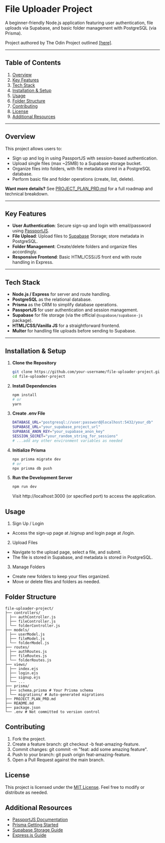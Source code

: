 # File Uploader Project

A beginner-friendly Node.js application featuring user authentication, file uploads via Supabase, and basic folder management with PostgreSQL (via Prisma).

Project authored by The Odin Project outlined [[here]](https://www.theodinproject.com/lessons/nodejs-file-uploader).

---

## Table of Contents

1. [Overview](#overview)
2. [Key Features](#key-features)
3. [Tech Stack](#tech-stack)
4. [Installation & Setup](#installation--setup)
5. [Usage](#usage)
6. [Folder Structure](#folder-structure)
7. [Contributing](#contributing)
8. [License](#license)
9. [Additional Resources](#additional-resources)

---

## Overview

This project allows users to:

- Sign up and log in using PassportJS with session-based authentication.
- Upload single files (max ~25MB) to a Supabase storage bucket.
- Organize files into folders, with file metadata stored in a PostgreSQL database.
- Perform basic file and folder operations (create, list, delete).

**Want more details?** See [PROJECT_PLAN_PRD.md](./PROJECT_PLAN_PRD.md) for a full roadmap and technical breakdown.

---

## Key Features

- **User Authentication**: Secure sign-up and login with email/password using [PassportJS](http://www.passportjs.org/).
- **File Upload**: Upload files to [Supabase](https://supabase.com/) Storage; store metadata in PostgreSQL.
- **Folder Management**: Create/delete folders and organize files accordingly.
- **Responsive Frontend**: Basic HTML/CSS/JS front end with route handling in Express.

---

## Tech Stack

- **Node.js / Express** for server and route handling.
- **PostgreSQL** as the relational database.
- **Prisma** as the ORM to simplify database operations.
- **PassportJS** for user authentication and session management.
- **Supabase** for file storage (via the official `@supabase/supabase-js` package).
- **HTML/CSS/Vanilla JS** for a straightforward frontend.
- **Multer** for handling file uploads before sending to Supabase.

---

## Installation & Setup

1. **Clone the Repository**
   ```bash
   git clone https://github.com/your-username/file-uploader-project.git
   cd file-uploader-project
   ```
2. **Install Dependencies**
   ```bash
   npm install
   # or
   yarn
   ```
3. **Create .env File**

   ```bash
   DATABASE_URL="postgresql://user:password@localhost:5432/your_db"
   SUPABASE_URL="your_supabase_project_url"
   SUPABASE_ANON_KEY="your_supabase_anon_key"
   SESSION_SECRET="your_random_string_for_sessions"
   # ...add any other environment variables as needed
   ```

4. **Initialize Prisma**

   ```bash
   npx prisma migrate dev
   # or
   npx prisma db push
   ```

5. **Run the Development Server**
   ```bash
   npm run dev
   ```
   Visit http://localhost:3000 (or specified port) to access the application.

## Usage

1. Sign Up / Login

- Access the sign-up page at /signup and login page at /login.

2. Upload Files

- Navigate to the upload page, select a file, and submit.
- The file is stored in Supabase, and metadata is stored in PostgreSQL.

3. Manage Folders

- Create new folders to keep your files organized.
- Move or delete files and folders as needed.

## Folder Structure

```
file-uploader-project/
├── controllers/
│ ├── authController.js
│ ├── fileController.js
│ └── folderController.js
├── models/
│ ├── userModel.js
│ ├── fileModel.js
│ └── folderModel.js
├── routes/
│ ├── authRoutes.js
│ ├── fileRoutes.js
│ └── folderRoutes.js
├── views/
│ ├── index.ejs
│ ├── login.ejs
│ ├── signup.ejs
│ └── ...
├── prisma/
│ ├── schema.prisma # Your Prisma schema
│ └── migrations/ # Auto-generated migrations
├── PROJECT_PLAN_PRD.md
├── README.md
├── package.json
└── .env # Not committed to version control
```

## Contributing

1. Fork the project.
2. Create a feature branch: git checkout -b feat-amazing-feature.
3. Commit changes: git commit -m "feat: add some amazing feature".
4. Push to your branch: git push origin feat-amazing-feature.
5. Open a Pull Request against the main branch.

## License

This project is licensed under the [MIT License](https://opensource.org/licenses/MIT). Feel free to modify or distribute as needed.

## Additional Resources

- [PassportJS Documentation](http://www.passportjs.org/docs/)
- [Prisma Getting Started](https://www.prisma.io/docs/getting-started)
- [Supabase Storage Guide](https://supabase.com/docs/guides/storage)
- [Express.js Guide](https://expressjs.com/en/guide/routing.html)
